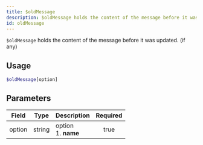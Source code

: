 ```yaml
---
title: $oldMessage
description: $oldMessage holds the content of the message before it was updated. (if any)
id: oldMessage
---
```


`$oldMessage` holds the content of the message before it was updated. (if any)

## Usage

```php
$oldMessage[option]
```

## Parameters

| Field  | Type   | Description               | Required |
|--------|--------|---------------------------|:--------:|
| option | string | option <br /> 1. **name** |   true   |
